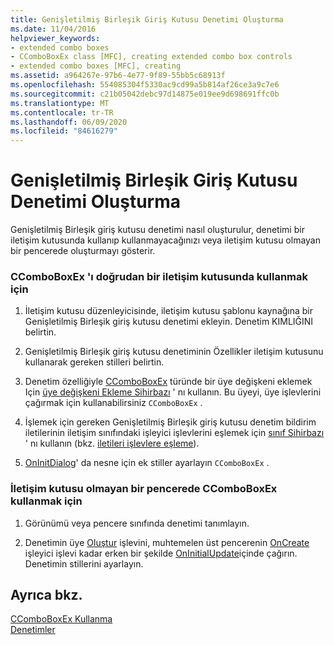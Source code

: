 ```yaml
---
title: Genişletilmiş Birleşik Giriş Kutusu Denetimi Oluşturma
ms.date: 11/04/2016
helpviewer_keywords:
- extended combo boxes
- CComboBoxEx class [MFC], creating extended combo box controls
- extended combo boxes [MFC], creating
ms.assetid: a964267e-97b6-4e77-9f89-55bb5c68913f
ms.openlocfilehash: 554085304f5330ac9cd99a5b814af26ce3a9c7e6
ms.sourcegitcommit: c21b05042debc97d14875e019ee9d698691ffc0b
ms.translationtype: MT
ms.contentlocale: tr-TR
ms.lasthandoff: 06/09/2020
ms.locfileid: "84616279"
---
```

# <a name="creating-an-extended-combo-box-control"></a>Genişletilmiş Birleşik Giriş Kutusu Denetimi Oluşturma

Genişletilmiş Birleşik giriş kutusu denetimi nasıl oluşturulur, denetimi bir iletişim kutusunda kullanıp kullanmayacağınızı veya iletişim kutusu olmayan bir pencerede oluşturmayı gösterir.

### <a name="to-use-ccomboboxex-directly-in-a-dialog-box"></a>CComboBoxEx 'ı doğrudan bir iletişim kutusunda kullanmak için

1. İletişim kutusu düzenleyicisinde, iletişim kutusu şablonu kaynağına bir Genişletilmiş Birleşik giriş kutusu denetimi ekleyin. Denetim KIMLIĞINI belirtin.

1. Genişletilmiş Birleşik giriş kutusu denetiminin Özellikler iletişim kutusunu kullanarak gereken stilleri belirtin.

1. Denetim özelliğiyle [CComboBoxEx](reference/ccomboboxex-class.md) türünde bir üye değişkeni eklemek Için [üye değişkeni Ekleme Sihirbazı](../ide/adding-a-member-variable-visual-cpp.md) ' nı kullanın. Bu üyeyi, üye işlevlerini çağırmak için kullanabilirsiniz `CComboBoxEx` .

1. İşlemek için gereken Genişletilmiş Birleşik giriş kutusu denetim bildirim iletilerinin iletişim sınıfındaki işleyici işlevlerini eşlemek için [sınıf Sihirbazı](reference/mfc-class-wizard.md) ' nı kullanın (bkz. [iletileri işlevlere eşleme](reference/mapping-messages-to-functions.md)).

1. [OnInitDialog](reference/cdialog-class.md#oninitdialog)' da nesne için ek stiller ayarlayın `CComboBoxEx` .

### <a name="to-use-ccomboboxex-in-a-nondialog-window"></a>İletişim kutusu olmayan bir pencerede CComboBoxEx kullanmak için

1. Görünümü veya pencere sınıfında denetimi tanımlayın.

1. Denetimin üye [Oluştur](reference/ctabctrl-class.md#create) işlevini, muhtemelen üst pencerenin [OnCreate](reference/cwnd-class.md#oncreate) işleyici işlevi kadar erken bir şekilde [OnInitialUpdate](reference/cview-class.md#oninitialupdate)içinde çağırın. Denetimin stillerini ayarlayın.

## <a name="see-also"></a>Ayrıca bkz.

[CComboBoxEx Kullanma](using-ccomboboxex.md)<br/>
[Denetimler](controls-mfc.md)
